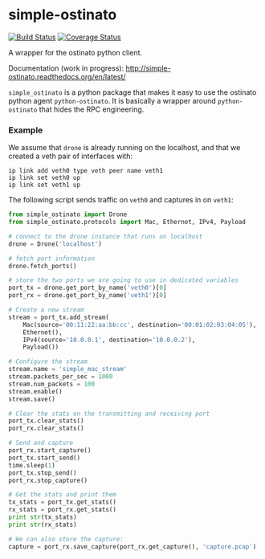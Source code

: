 # simple-ostinato

[![Build Status](https://travis-ci.org/little-dude/simple-ostinato.svg?branch=master)](https://travis-ci.org/little-dude/simple-ostinato)
[![Coverage Status](https://coveralls.io/repos/github/little-dude/simple-ostinato/badge.svg?branch=master)](https://coveralls.io/github/little-dude/simple-ostinato?branch=master)

A wrapper for the ostinato python client.

Documentation (work in progress):
http://simple-ostinato.readthedocs.org/en/latest/

``simple_ostinato`` is a python package that makes it easy to use the ostinato
python agent ``python-ostinato``. It is basically a wrapper around
``python-ostinato`` that hides the RPC engineering.

### Example

We assume that ``drone`` is already running on the localhost, and that we created a veth pair of interfaces with:

```
ip link add veth0 type veth peer name veth1
ip link set veth0 up
ip link set veth1 up
```

The following script sends traffic on ``veth0`` and captures in on ``veth1``:

```python
from simple_ostinato import Drone
from simple_ostinato.protocols import Mac, Ethernet, IPv4, Payload

# connect to the drone instance that runs on localhost
drone = Drone('localhost')

# fetch port information
drone.fetch_ports()

# store the two ports we are going to use in dedicated variables
port_tx = drone.get_port_by_name('veth0')[0]
port_rx = drone.get_port_by_name('veth1')[0]

# Create a new stream
stream = port_tx.add_stream(
    Mac(source='00:11:22:aa:bb:cc', destination='00:01:02:03:04:05'),
    Ethernet(),
    IPv4(source='10.0.0.1', destination='10.0.0.2'),
    Payload())

# Configure the stream
stream.name = 'simple_mac_stream'
stream.packets_per_sec = 1000
stream.num_packets = 100
stream.enable()
stream.save()

# Clear the stats on the transmitting and receiving port
port_tx.clear_stats()
port_rx.clear_stats()

# Send and capture
port_rx.start_capture()
port_tx.start_send()
time.sleep(1)
port_tx.stop_send()
port_rx.stop_capture()

# Get the stats and print them
tx_stats = port_tx.get_stats()
rx_stats = port_rx.get_stats()
print str(tx_stats)
print str(rx_stats)

# We can also store the capture:
capture = port_rx.save_capture(port_rx.get_capture(), 'capture.pcap')
```
